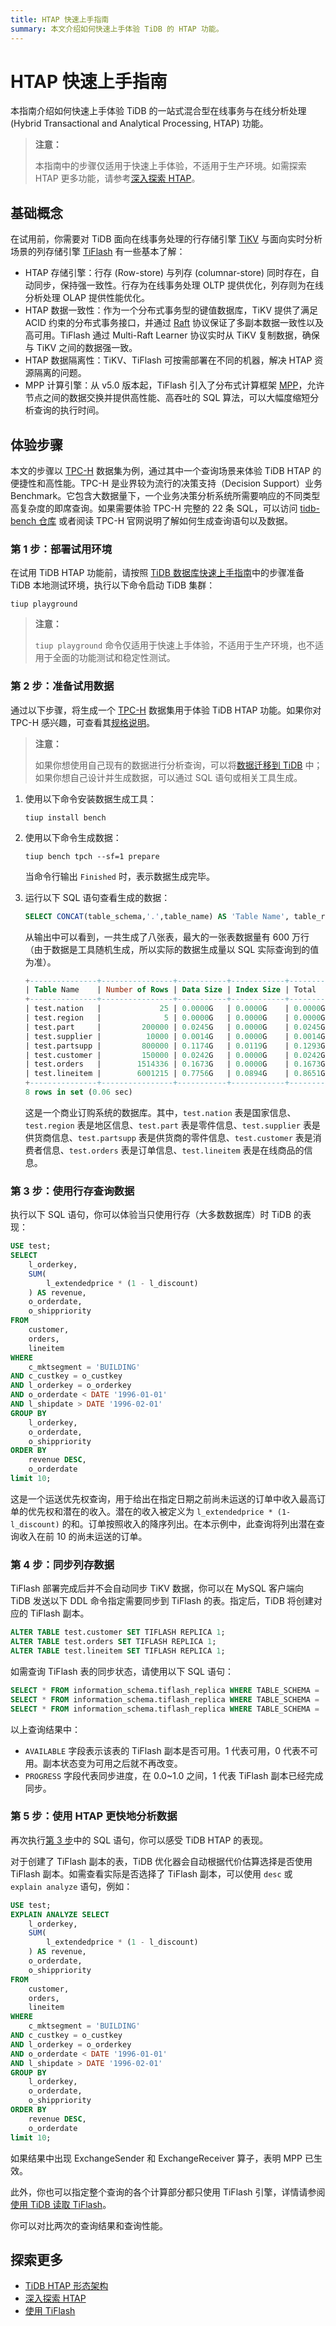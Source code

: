 ```yaml
---
title: HTAP 快速上手指南
summary: 本文介绍如何快速上手体验 TiDB 的 HTAP 功能。 
---
```


# HTAP 快速上手指南

本指南介绍如何快速上手体验 TiDB 的一站式混合型在线事务与在线分析处理 (Hybrid Transactional and Analytical Processing, HTAP) 功能。

> **注意：**
>
> 本指南中的步骤仅适用于快速上手体验，不适用于生产环境。如需探索 HTAP 更多功能，请参考[深入探索 HTAP](/explore-htap.md)。

## 基础概念

在试用前，你需要对 TiDB 面向在线事务处理的行存储引擎 [TiKV](/tikv-overview.md) 与面向实时分析场景的列存储引擎 [TiFlash](/tiflash/tiflash-overview.md) 有一些基本了解：

- HTAP 存储引擎：行存 (Row-store) 与列存 (columnar-store) 同时存在，自动同步，保持强一致性。行存为在线事务处理 OLTP 提供优化，列存则为在线分析处理 OLAP 提供性能优化。
- HTAP 数据一致性：作为一个分布式事务型的键值数据库，TiKV 提供了满足 ACID 约束的分布式事务接口，并通过 [Raft](https://raft.github.io/raft.pdf) 协议保证了多副本数据一致性以及高可用。TiFlash 通过 Multi-Raft Learner 协议实时从 TiKV 复制数据，确保与 TiKV 之间的数据强一致。
- HTAP 数据隔离性：TiKV、TiFlash 可按需部署在不同的机器，解决 HTAP 资源隔离的问题。
- MPP 计算引擎：从 v5.0 版本起，TiFlash 引入了分布式计算框架 [MPP](/tiflash/use-tiflash-mpp-mode.md)，允许节点之间的数据交换并提供高性能、高吞吐的 SQL 算法，可以大幅度缩短分析查询的执行时间。

## 体验步骤

本文的步骤以 [TPC-H](http://www.tpc.org/tpch/) 数据集为例，通过其中一个查询场景来体验 TiDB HTAP 的便捷性和高性能。TPC-H 是业界较为流行的决策支持（Decision Support）业务 Benchmark。它包含大数据量下，一个业务决策分析系统所需要响应的不同类型高复杂度的即席查询。如果需要体验 TPC-H 完整的 22 条 SQL，可以访问 [tidb-bench 仓库](https://github.com/pingcap/tidb-bench/tree/master/tpch/queries) 或者阅读 TPC-H 官网说明了解如何生成查询语句以及数据。

### 第 1 步：部署试用环境

在试用 TiDB HTAP 功能前，请按照 [TiDB 数据库快速上手指南](/quick-start-with-tidb.md)中的步骤准备 TiDB 本地测试环境，执行以下命令启动 TiDB 集群：


```shell
tiup playground
```

> **注意：**
>
> `tiup playground` 命令仅适用于快速上手体验，不适用于生产环境，也不适用于全面的功能测试和稳定性测试。

### 第 2 步：准备试用数据

通过以下步骤，将生成一个 [TPC-H](http://www.tpc.org/tpch/) 数据集用于体验 TiDB HTAP 功能。如果你对 TPC-H 感兴趣，可查看其[规格说明](http://tpc.org/tpc_documents_current_versions/pdf/tpc-h_v3.0.0.pdf)。

> **注意：**
>
> 如果你想使用自己现有的数据进行分析查询，可以将[数据迁移到 TiDB](/migration-overview.md) 中；如果你想自己设计并生成数据，可以通过 SQL 语句或相关工具生成。

1. 使用以下命令安装数据生成工具：

    
    ```shell
    tiup install bench
    ```

2. 使用以下命令生成数据：

    
    ```shell
    tiup bench tpch --sf=1 prepare
    ```

    当命令行输出 `Finished` 时，表示数据生成完毕。

3. 运行以下 SQL 语句查看生成的数据：

    
    ```sql
    SELECT CONCAT(table_schema,'.',table_name) AS 'Table Name', table_rows AS 'Number of Rows', CONCAT(ROUND(data_length/(1024*1024*1024),4),'G') AS 'Data Size', CONCAT(ROUND(index_length/(1024*1024*1024),4),'G') AS 'Index Size', CONCAT(ROUND((data_length+index_length)/(1024*1024*1024),4),'G') AS'Total'FROM information_schema.TABLES WHERE table_schema LIKE 'test';
    ```

    从输出中可以看到，一共生成了八张表，最大的一张表数据量有 600 万行（由于数据是工具随机生成，所以实际的数据生成量以 SQL 实际查询到的值为准）。

    ```sql
    +---------------+----------------+-----------+------------+---------+
    | Table Name    | Number of Rows | Data Size | Index Size | Total   |
    +---------------+----------------+-----------+------------+---------+
    | test.nation   |             25 | 0.0000G   | 0.0000G    | 0.0000G |
    | test.region   |              5 | 0.0000G   | 0.0000G    | 0.0000G |
    | test.part     |         200000 | 0.0245G   | 0.0000G    | 0.0245G |
    | test.supplier |          10000 | 0.0014G   | 0.0000G    | 0.0014G |
    | test.partsupp |         800000 | 0.1174G   | 0.0119G    | 0.1293G |
    | test.customer |         150000 | 0.0242G   | 0.0000G    | 0.0242G |
    | test.orders   |        1514336 | 0.1673G   | 0.0000G    | 0.1673G |
    | test.lineitem |        6001215 | 0.7756G   | 0.0894G    | 0.8651G |
    +---------------+----------------+-----------+------------+---------+
    8 rows in set (0.06 sec)
    ```

    这是一个商业订购系统的数据库。其中，`test.nation` 表是国家信息、`test.region` 表是地区信息、`test.part` 表是零件信息、`test.supplier` 表是供货商信息、`test.partsupp` 表是供货商的零件信息、`test.customer` 表是消费者信息、`test.orders` 表是订单信息、`test.lineitem` 表是在线商品的信息。

### 第 3 步：使用行存查询数据

执行以下 SQL 语句，你可以体验当只使用行存（大多数数据库）时 TiDB 的表现：


```sql
USE test;
SELECT
    l_orderkey,
    SUM(
        l_extendedprice * (1 - l_discount)
    ) AS revenue,
    o_orderdate,
    o_shippriority
FROM
    customer,
    orders,
    lineitem
WHERE
    c_mktsegment = 'BUILDING'
AND c_custkey = o_custkey
AND l_orderkey = o_orderkey
AND o_orderdate < DATE '1996-01-01'
AND l_shipdate > DATE '1996-02-01'
GROUP BY
    l_orderkey,
    o_orderdate,
    o_shippriority
ORDER BY
    revenue DESC,
    o_orderdate
limit 10;
```

这是一个运送优先权查询，用于给出在指定日期之前尚未运送的订单中收入最高订单的优先权和潜在的收入。潜在的收入被定义为 `l_extendedprice * (1-l_discount)` 的和。订单按照收入的降序列出。在本示例中，此查询将列出潜在查询收入在前 10 的尚未运送的订单。

### 第 4 步：同步列存数据

TiFlash 部署完成后并不会自动同步 TiKV 数据，你可以在 MySQL 客户端向 TiDB 发送以下 DDL 命令指定需要同步到 TiFlash 的表。指定后，TiDB 将创建对应的 TiFlash 副本。


```sql
ALTER TABLE test.customer SET TIFLASH REPLICA 1;
ALTER TABLE test.orders SET TIFLASH REPLICA 1;
ALTER TABLE test.lineitem SET TIFLASH REPLICA 1;
```

如需查询 TiFlash 表的同步状态，请使用以下 SQL 语句：


```sql
SELECT * FROM information_schema.tiflash_replica WHERE TABLE_SCHEMA = 'test' and TABLE_NAME = 'customer';
SELECT * FROM information_schema.tiflash_replica WHERE TABLE_SCHEMA = 'test' and TABLE_NAME = 'orders';
SELECT * FROM information_schema.tiflash_replica WHERE TABLE_SCHEMA = 'test' and TABLE_NAME = 'lineitem';
```

以上查询结果中：

- `AVAILABLE` 字段表示该表的 TiFlash 副本是否可用。1 代表可用，0 代表不可用。副本状态变为可用之后就不再改变。
- `PROGRESS` 字段代表同步进度，在 0.0~1.0 之间，1 代表 TiFlash 副本已经完成同步。

### 第 5 步：使用 HTAP 更快地分析数据

再次执行[第 3 步](#第-3-步使用行存查询数据)中的 SQL 语句，你可以感受 TiDB HTAP 的表现。

对于创建了 TiFlash 副本的表，TiDB 优化器会自动根据代价估算选择是否使用 TiFlash 副本。如需查看实际是否选择了 TiFlash 副本，可以使用 `desc` 或 `explain analyze` 语句，例如：


```sql
USE test;
EXPLAIN ANALYZE SELECT
    l_orderkey,
    SUM(
        l_extendedprice * (1 - l_discount)
    ) AS revenue,
    o_orderdate,
    o_shippriority
FROM
    customer,
    orders,
    lineitem
WHERE
    c_mktsegment = 'BUILDING'
AND c_custkey = o_custkey
AND l_orderkey = o_orderkey
AND o_orderdate < DATE '1996-01-01'
AND l_shipdate > DATE '1996-02-01'
GROUP BY
    l_orderkey,
    o_orderdate,
    o_shippriority
ORDER BY
    revenue DESC,
    o_orderdate
limit 10;
```

如果结果中出现 ExchangeSender 和 ExchangeReceiver 算子，表明 MPP 已生效。

此外，你也可以指定整个查询的各个计算部分都只使用 TiFlash 引擎，详情请参阅[使用 TiDB 读取 TiFlash](/tiflash/use-tidb-to-read-tiflash.md)。

你可以对比两次的查询结果和查询性能。

## 探索更多

- [TiDB HTAP 形态架构](/tiflash/tiflash-overview.md#整体架构)
- [深入探索 HTAP](/explore-htap.md)
- [使用 TiFlash](/tiflash/tiflash-overview.md#使用-tiflash)
